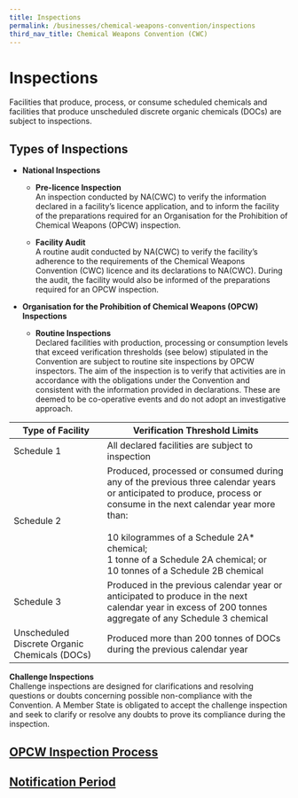 ```yaml
---
title: Inspections
permalink: /businesses/chemical-weapons-convention/inspections
third_nav_title: Chemical Weapons Convention (CWC)
---
```


# Inspections

Facilities that produce, process, or consume scheduled chemicals and facilities that produce unscheduled discrete organic chemicals (DOCs) are subject to inspections.

## Types of Inspections

-   **National Inspections**
    
    -   **Pre-licence Inspection**
     <br>An inspection conducted by NA(CWC) to verify the information declared in a facility’s licence application, and to inform the facility of the preparations required for an Organisation for the Prohibition of Chemical Weapons (OPCW) inspection.
        

    -   **Facility Audit**
    <br>A routine audit conducted by NA(CWC) to verify the facility’s adherence to the requirements of the Chemical Weapons Convention (CWC) licence and its declarations to NA(CWC). During the audit, the facility would also be informed of the preparations required for an OPCW inspection.

        
-   **Organisation for the Prohibition of Chemical Weapons (OPCW) Inspections**
    
    -   **Routine Inspections**
   <br>Declared facilities with production, processing or consumption levels that exceed verification thresholds (see below) stipulated in the Convention are subject to routine site inspections by OPCW inspectors. The aim of the inspection is to verify that activities are in accordance with the obligations under the Convention and consistent with the information provided in declarations. These are deemed to be co-operative events and do not adopt an investigative approach.

        
| Type of Facility | Verification Threshold Limits |
|--|--|
| Schedule 1 | All declared facilities are subject to inspection |
| Schedule 2 | Produced, processed or consumed during any of the previous three calendar years or anticipated to produce, process or consume in the next calendar year more than: <br><br> 10 kilogrammes of a Schedule 2A* chemical; <br> 1 tonne of a Schedule 2A chemical; or <br> 10 tonnes of a Schedule 2B chemical |
| Schedule 3 | Produced in the previous calendar year or anticipated to produce in the next calendar year in excess of 200 tonnes aggregate of any Schedule 3 chemical |
| Unscheduled Discrete Organic Chemicals (DOCs) | Produced more than 200 tonnes of DOCs during the previous calendar year |

**Challenge Inspections**  
Challenge inspections are designed for clarifications and resolving questions or doubts concerning possible non-compliance with the Convention. A Member State is obligated to accept the challenge inspection and seek to clarify or resolve any doubts to prove its compliance during the inspection.

## **[OPCW Inspection Process](/businesses/chemical-weapons-convention/inspections/opcw-inspection-process)** 

## **[Notification Period](/businesses/chemical-weapons-convention/inspections/notification-period)**
